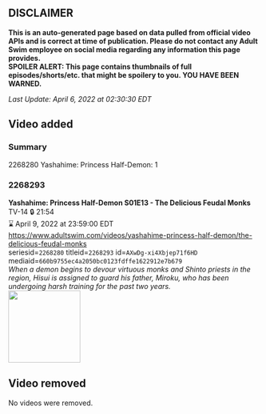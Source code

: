 ## DISCLAIMER
**This is an auto-generated page based on data pulled from official video APIs and is correct at time of publication. Please do not contact any Adult Swim employee on social media regarding any information this page provides.**  
**SPOILER ALERT: This page contains thumbnails of full episodes/shorts/etc. that might be spoilery to you. YOU HAVE BEEN WARNED.**  

_Last Update: April 6, 2022 at 02:30:30 EDT_
## Video added
### Summary
2268280 Yashahime: Princess Half-Demon: 1  
### 2268293
**Yashahime: Princess Half-Demon S01E13 - The Delicious Feudal Monks**  
TV-14 🔒 21:54  
⌛ April 9, 2022 at 23:59:00 EDT  
https://www.adultswim.com/videos/yashahime-princess-half-demon/the-delicious-feudal-monks  
seriesid=`2268280` titleid=`2268293` id=`AXwDg-xi4Xbjep71f6HD` mediaid=`660b9755ec4a2050bc0123fdffe1622912e7b679`  
_When a demon begins to devour virtuous monks and Shinto priests in the region, Hisui is assigned to guard his father, Miroku, who has been undergoing harsh training for the past two years._  
<a href="https://media.cdn.adultswim.com/uploads/20210924/thumbnails/2_21924102337-YashahimePrincessHalfDemon_113_TheDeliciousFeudalMonks.png"><img src="https://media.cdn.adultswim.com/uploads/20210924/thumbnails/2_21924102337-YashahimePrincessHalfDemon_113_TheDeliciousFeudalMonks.png" height="144px" /></a>
## Video removed
No videos were removed.  
